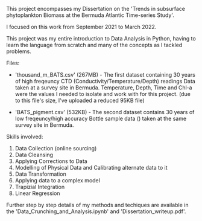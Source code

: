 This project encompasses my Dissertation on the 'Trends in subsurface phytoplankton Biomass at the Bermuda Atlantic Time-series Study'.

I focused on this work from September 2021 to March 2022.

This project was my entire introduction to Data Analysis in Python, having to learn the language from scratch and many of the concepts as I tackled problems.

Files:
- 'thousand_m_BATS.csv' (267MB) - The first dataset containing 30 years of high freqeuncy CTD (Conductivity/Temperature/Depth) readings Data taken at a survey site in Bermuda. Temperature, Depth, Time and Chl-a were the values I needed to isolate and work with for this project. (due to this file's size, I've uploaded a reduced 95KB file)

- 'BATS_pigment.csv' (532KB) - The second dataset contains 30 years of low freqeuncy/high accuracy Bottle sample data () taken at the same survey site in Bermuda.

Skills involved:
1. Data Collection (online sourcing)
2. Data Cleansing
3. Applying Corrections to Data
4. Modelling of Physical Data and Calibrating alternate data to it
5. Data Transformation
6. Applying data to a complex model
7. Trapizial Integration
8. Linear Regression

Further step by step details of my methods and techiques are available in the 'Data_Crunching_and_Analysis.ipynb' and 'Dissertation_writeup.pdf'.
